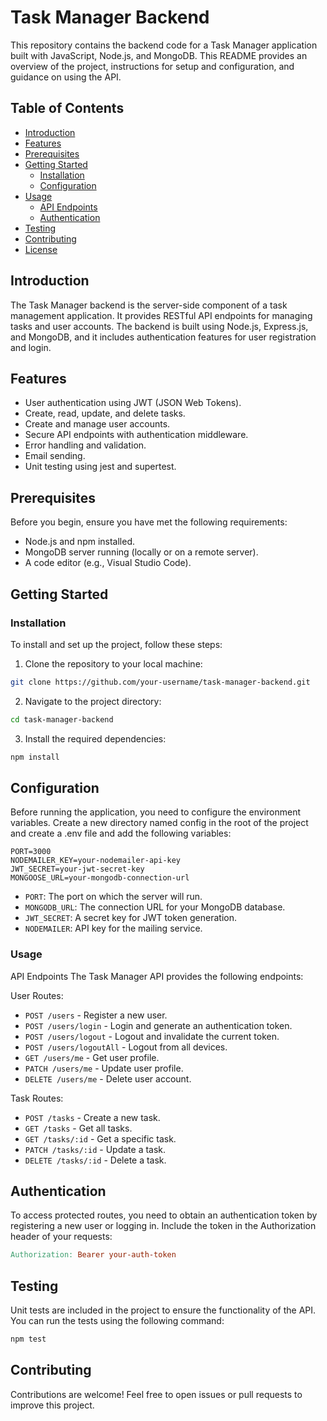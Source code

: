 # Task Manager Backend

This repository contains the backend code for a Task Manager application built with JavaScript, Node.js, and MongoDB. This README provides an overview of the project, instructions for setup and configuration, and guidance on using the API.

## Table of Contents

- [Introduction](#introduction)
- [Features](#features)
- [Prerequisites](#prerequisites)
- [Getting Started](#getting-started)
  - [Installation](#installation)
  - [Configuration](#configuration)
- [Usage](#usage)
  - [API Endpoints](#api-endpoints)
  - [Authentication](#authentication)
- [Testing](#testing)
- [Contributing](#contributing)
- [License](#license)

## Introduction

The Task Manager backend is the server-side component of a task management application. It provides RESTful API endpoints for managing tasks and user accounts. The backend is built using Node.js, Express.js, and MongoDB, and it includes authentication features for user registration and login.

## Features

- User authentication using JWT (JSON Web Tokens).
- Create, read, update, and delete tasks.
- Create and manage user accounts.
- Secure API endpoints with authentication middleware.
- Error handling and validation.
- Email sending.
- Unit testing using jest and supertest.

## Prerequisites

Before you begin, ensure you have met the following requirements:

- Node.js and npm installed.
- MongoDB server running (locally or on a remote server).
- A code editor (e.g., Visual Studio Code).

## Getting Started

### Installation

To install and set up the project, follow these steps:

1. Clone the repository to your local machine:

 ```bash
 git clone https://github.com/your-username/task-manager-backend.git
 ```

2. Navigate to the project directory:

```bash
cd task-manager-backend
 ```

3. Install the required dependencies:
  
```bash
npm install
```

## Configuration
Before running the application, you need to configure the environment variables. Create a new directory named config in the root of the project and create a .env file and add the following variables:

```env
PORT=3000
NODEMAILER_KEY=your-nodemailer-api-key
JWT_SECRET=your-jwt-secret-key
MONGOOSE_URL=your-mongodb-connection-url
```
- `PORT`: The port on which the server will run.
- `MONGODB_URL`: The connection URL for your MongoDB database.
- `JWT_SECRET`: A secret key for JWT token generation.
- `NODEMAILER`: API key for the mailing service.


### Usage
API Endpoints
The Task Manager API provides the following endpoints:

User Routes:

- `POST /users` - Register a new user.
- `POST /users/login` - Login and generate an authentication token.
- `POST /users/logout` - Logout and invalidate the current token.
- `POST /users/logoutAll` - Logout from all devices.
- `GET /users/me` - Get user profile.
- `PATCH /users/me` - Update user profile.
- `DELETE /users/me` - Delete user account.

Task Routes:

- `POST /tasks` - Create a new task.
- `GET /tasks` - Get all tasks.
- `GET /tasks/:id` - Get a specific task.
- `PATCH /tasks/:id` - Update a task.
- `DELETE /tasks/:id` - Delete a task.

## Authentication
To access protected routes, you need to obtain an authentication token by registering a new user or logging in. Include the token in the Authorization header of your requests:
```makefile
Authorization: Bearer your-auth-token
```

## Testing
Unit tests are included in the project to ensure the functionality of the API. You can run the tests using the following command:

```bash
npm test
```

## Contributing
Contributions are welcome! Feel free to open issues or pull requests to improve this project.
